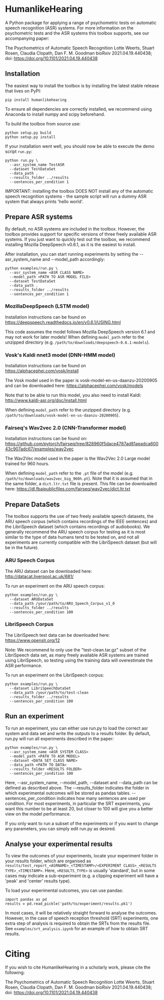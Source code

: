 # HumanlikeHearing

A Python package for applying a range of psychometric tests on automatic speech recognition (ASR) systems. For more information on the psychometric tests and the ASR systems this toolbox supports, see our accompanying paper: 

The Psychometrics of Automatic Speech Recognition
Lotte Weerts, Stuart Rosen, Claudia Clopath, Dan F. M. Goodman
bioRxiv 2021.04.19.440438; doi: https://doi.org/10.1101/2021.04.19.440438


## Installation

The easiest way to install the toolbox is by installing the latest stable release that lives on PyPI:

```
pip install humanlikehearing
```

To ensure all dependencies are correctly installed, we recommend using Anaconda to install numpy and scipy beforehand.

To build the toolbox from source use:

```
python setup.py build
python setup.py install
```

If your installation went well, you should now be able to execute the demo script `run.py`:

```
python run.py \
  --asr_system_name TestASR 
  --dataset TestDataSet 
  --data_path . 
  --results_folder ../results 
  --sentences_per_condition 1
```

IMPORTANT: installing the toolbox DOES NOT install any of the automatic speech recognition systems - the sample script will run a dummy ASR system that always prints 'hello world'.

## Prepare ASR systems

By default, no ASR systems are included in the toolbox. However, the toolbox provides support for specific versions of three freely available ASR systems. If you just want to quickly test out the toolbox, we recommend installing Mozilla DeepSpeech v0.6.1, as it is the easiest to install. 

After installation, you can start running experiments by setting the --asr_system_name and --model_path accordingly:

```
python examples/run.py \
  --asr_system_name <ASR CLASS NAME> 
  --model_path <PATH TO ASR MODEL FILE>
  --dataset TestDataSet 
  --data_path . 
  --results_folder ../results 
  --sentences_per_condition 1
```

### MozillaDeepSpeech (LSTM model)

Installation instructions can be found on https://deepspeech.readthedocs.io/en/v0.6.1/USING.html

This code assumes the model follows Mozilla DeepSpeech version 6.1 and may not work for later models! When defining `model_path` refer to the unzipped directory (e.g. `/path/to/downloads/deepspeech-0.6.1-models`). 

### Vosk's Kaldi nnet3 model (DNN-HMM model)

Installation instructions can be found on https://alphacephei.com/vosk/install

The Vosk model used in the paper is vosk-model-en-us-daanzu-20200905 and can be downloaded here: https://alphacephei.com/vosk/models

Note that to be able to run this model, you also need to  install Kaldi: http://www.kaldi-asr.org/doc/install.html

When defining `model_path` refer to the unzipped directory (e.g. `/path/to/downloads/vosk-model-en-us-daanzu-20200905`). 

### Fairseq's Wav2vec 2.0 (CNN-Transformer model)

Installation instructions can be found on: https://github.com/pytorch/fairseq/tree/828960f5dace4787ad81aeadca60043c907adc67/examples/wav2vec

The Wav2Vec model used in the paper is the Wav2Vec 2.0 Large model trained for 960 hours. 

When defining `model_path` refer to the `.pt` file of the model (e.g. `/path/to/downloads/wav2vec_big_960h.pt`). Note that it is assumed that in the same folder, a `dict.ltr.txt` file is present. This file can be downloaded here: https://dl.fbaipublicfiles.com/fairseq/wav2vec/dict.ltr.txt

## Prepare DataSets

The toolbox supports the use of two freely available speech datasets, the ARU speech corpus (which contains recordings of the IEEE sentences) and the LibriSpeech dataset (which contains recordings of audiobooks). We generally recommend the ARU speech corpus for testing as it is most similar to the type of data humans tend to be tested on, and not all experiments are currently compatible with the LibriSpeech dataset (but will be in the future). 

### ARU Speech Corpus
The ARU dataset can be downloaded here: http://datacat.liverpool.ac.uk/681/

To run an experiment on the ARU speech corpus: 

```
python examples/run.py \
  --dataset ARUDataSet 
  --data_path /your/path/to/ARU_Speech_Corpus_v1_0
  --results_folder ../results 
  --sentences_per_condition 100
```

### LibriSpeech Corpus
The LibriSpeech test data can be downloaded here: https://www.openslr.org/12

Note: We recommend to only use the "test-clean.tar.gz" subset of the LibriSpeech data set, as many freely available ASR systems are trained using LibriSpeech, so testing using the training data will overestimate the ASR performance.

To run an experiment on the LibriSpeech corpus:

```
python examples/run.py \
  --dataset LibriSpeechDataSet 
  --data_path /your/path/to/test-clean
  --results_folder ../results 
  --sentences_per_condition 100
```

## Run an experiment

To run an experiment, you can either use run.py to load the correct asr system and data set and write the outputs to a results folder. By default, run.py will run all experiments described in the paper:

```
python examples/run.py \
  --asr_system_name <ASR SYSTEM CLASS> 
  --model_path <PATH TO ASR MODEL>
  --dataset <DATA SET CLASS NAME>  
  --data_path <PATH TO DATA>
  --results_folder <RESULTS FOLDER>
  --sentences_per_condition 100
```

Here, --asr_system_name, --model_path, --dataset and --data_path can be defined as described above. The --results_folder indicates the folder in which experimental outcomes will be stored as pandas tables. --sentences_per_condition indicates how many sentences are used per condition. For most experiments, in particular the SRT experiments, you want this number to be at least 20, but closer to 100 will give you a better view on the model performance. 

If you only want to run a subset of the experiments or if you want to change any parameters, you can simply edit run.py as desired. 

## Analyse your experimental results

To view the outcomes of your experiments, locate your experiment folder in your results folder, which are organised as `results/test_report_<ASRNAME>_<TIMESTAMP>/<EXPERIMENT CLASS>_<RESULTS TYPE>_<TIMESTAMP>`. Here, `<RESULTS_TYPE>` is usually 'standard', but in some cases may indicate a sub-experiment (e.g. a clipping experiment will have a 'peak' and 'center' results type). 

To load your experimental outcomes, you can use pandas:

```
import pandas as pd
results = pd.read_pickle('path/to/experiment/results.pk1')
```

In most cases, it will be relatively straight forward to analyse the outcomes. However, in the case of speech reception threshold (SRT) experiments, one extra step of analysis is required to obtain the SRTs from the results file. See `examples/srt_analysis.ipynb` for an example of how to obtain SRT results. 

# Citing

If you wish to cite HumanlikeHearing in a scholarly work, please cite the following:

The Psychometrics of Automatic Speech Recognition
Lotte Weerts, Stuart Rosen, Claudia Clopath, Dan F. M. Goodman
bioRxiv 2021.04.19.440438; doi: https://doi.org/10.1101/2021.04.19.440438